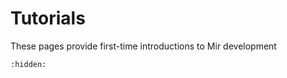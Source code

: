 # Tutorials
These pages provide first-time introductions to Mir development


```{toctree}
:hidden:

```
